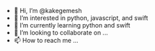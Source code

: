- 👋 Hi, I’m @kakegemesh
- 👀 I’m interested in python, javascript, and swift
- 🌱 I’m currently learning python and swift
- 💞️ I’m looking to collaborate on ...
- 📫 How to reach me ...

<!---
kakegemesh/kakegemesh is a ✨ special ✨ repository because its `README.md` (this file) appears on your GitHub profile.
You can click the Preview link to take a look at your changes.
--->
